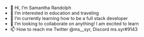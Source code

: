 - 👋 Hi, I’m Samantha Randolph
- 👀 I’m interested in education and traveling
- 🌱 I’m currently learning how to be a full stack developer
- 💞️ I’m looking to collaborate on anything! I am excited to learn
- 📫 How to reach me Twitter @ms__syr, Discord ms.syr#9143

<!---
srandolph2/srandolph2 is a ✨ special ✨ repository because its `README.md` (this file) appears on your GitHub profile.
You can click the Preview link to take a look at your changes.
--->
